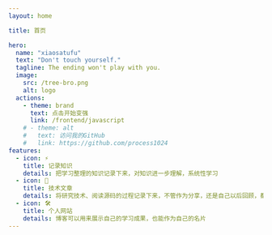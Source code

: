 ```yaml
---
layout: home

title: 首页

hero:
  name: "xiaosatufu"
  text: "Don't touch yourself."
  tagline: The ending won't play with you.
  image:
    src: /tree-bro.png
    alt: logo
  actions:
    - theme: brand
      text: 点击开始变强
      link: /frontend/javascript
    # - theme: alt
    #   text: 访问我的GitHub
    #   link: https://github.com/process1024
features:
  - icon: ⚡️
    title: 记录知识
    details: 把学习整理的知识记录下来，对知识进一步理解，系统性学习
  - icon: 🖖
    title: 技术文章
    details: 将研究技术、阅读源码的过程记录下来，不管作为分享，还是自己以后回顾，都是一种很不错的方式
  - icon: 🛠️
    title: 个人网站
    details: 博客可以用来展示自己的学习成果，也能作为自己的名片
---
```

